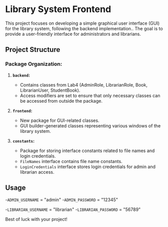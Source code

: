 # Library System Frontend 

This project focuses on developing a simple graphical user interface (GUI) for the library system, following the backend implementation.. The goal is to provide a user-friendly interface for administrators and librarians. 
## Project Structure

### Package Organization:

1. **`backend`:**
   - Contains classes from Lab4 (AdminRole, LibrarianRole, Book, LibrarianUser, StudentBook).
   - Access modifiers are set to ensure that only necessary classes can be accessed from outside the package.

2. **`frontend`:**
   - New package for GUI-related classes.
   - GUI builder-generated classes representing various windows of the library system.

3. **`constants`:**
   - Package for storing interface constants related to file names and login credentials.
   - `FileNames` interface contains file name constants.
   - `LoginCredentials` interface stores login credentials for admin and librarian access.

## Usage
 -`ADMIN_USERNAME` = "admin"
 -`ADMIN_PASSWORD` = "12345"

 -`LIBRARIAN_USERNAME` = "librarian"
 -`LIBRARIAN_PASSWORD` = "56789"

Best of luck with your project!